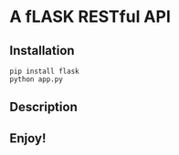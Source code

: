 # A fLASK RESTful API

## Installation

```
pip install flask
python app.py
```
## Description


## Enjoy!
